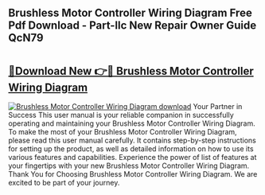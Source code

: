 ## Brushless Motor Controller Wiring Diagram Free Pdf Download - Part-llc New Repair Owner Guide QcN79

# <h2><a href="http://dfrj8a.blite.top/?on=Brushless+Motor+Controller+Wiring+Diagram">🔗Download New 👉🔴 Brushless Motor Controller Wiring Diagram</a></h2>

[![Brushless Motor Controller Wiring Diagram download](https://i.imgur.com/lujVjoI.png)](http://dfrj8a.blite.top/?on=Brushless+Motor+Controller+Wiring+Diagram)
Your Partner in Success This user manual is your reliable companion in successfully operating and maintaining your Brushless Motor Controller Wiring Diagram. To make the most of your Brushless Motor Controller Wiring Diagram, please read this user manual carefully. It contains step-by-step instructions for setting up the product, as well as detailed information on how to use its various features and capabilities. Experience the power of list of features at your fingertips with your new Brushless Motor Controller Wiring Diagram. Thank You for Choosing Brushless Motor Controller Wiring Diagram. We are excited to be part of your journey.
